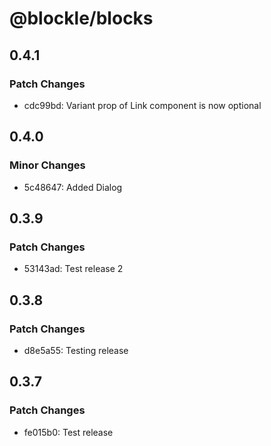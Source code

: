 # @blockle/blocks

## 0.4.1

### Patch Changes

- cdc99bd: Variant prop of Link component is now optional

## 0.4.0

### Minor Changes

- 5c48647: Added Dialog

## 0.3.9

### Patch Changes

- 53143ad: Test release 2

## 0.3.8

### Patch Changes

- d8e5a55: Testing release

## 0.3.7

### Patch Changes

- fe015b0: Test release
